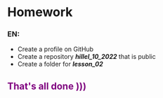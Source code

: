 # Homework

### EN:

* Create a profile on GitHub
* Create a repository **_hillel_10_2022_** that is public
* Create a folder for **_lesson_02_**

## <span style="color:purple">That's all done )))</span>
